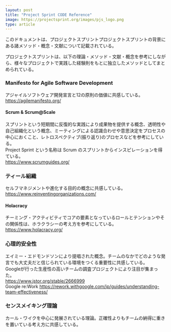 ```yaml
---
layout: post
title: "Project Sprint CODE Reference"
image: https://projectsprint.org/images/pjs_logo.png
type: article
---
```


このドキュメントは、プロジェクトスプリントプロジェクトスプリントの背景にある諸メソッド・概念・文献について記載されている。

プロジェクトスプリントは、以下の理論・メソッド・文献・概念を参考にしながら、様々なプロジェクトで実践した経験則をもとに独立したメソッドとしてまとめられている。

### Manifesto for Agile Software Development
アジャイルソフトウェア開発宣言と12の原則の価値に共感している。  
https://agilemanifesto.org/

#### Scrum & Scrum@Scale
スプリントという短期間に反復的な実践により成果物を提供する概念、透明性や自己組織化という概念、ミーティングによる認識合わせや意思決定をプロセスの中心におくこと、レトロスペクティブ(振り返り)のプロセスなどを参考にしている。  
Project Sprint という名称は Scrum のスプリントからインスピレーションを得ている。  
https://www.scrumguides.org/

### ティール組織
セルフマネジメントや進化する目的の概念に共感している。  
https://www.reinventingorganizations.com/

#### Holacracy
チーミング・アクティビティでコアの要素となっているロールとテンションやその関係性は、ホラクラシーの考え方を参考にしている。
https://www.holacracy.org/

### 心理的安全性
エイミー・エドモンドソンにより提唱された概念。チームのなかでどのような発言でも大丈夫だと信じられている環境をつくる重要性に共感している。  
Googleが行った生産性の高いチームの調査プロジェクトにより注目が集まった。  
https://www.jstor.org/stable/2666999  
Google re:Work https://rework.withgoogle.com/jp/guides/understanding-team-effectiveness/

### センスメイキング理論
カール・ワイクを中心に発展されている理論。正確性よりもチームの納得に重きを置いている考え方に共感している。
